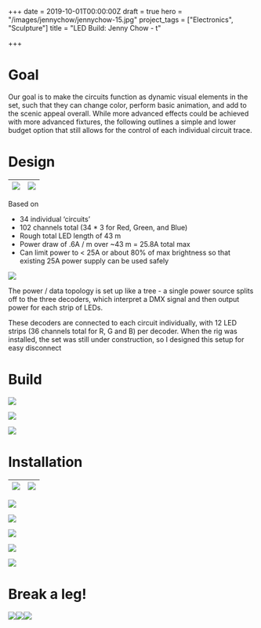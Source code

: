 +++
date = 2019-10-01T00:00:00Z
draft = true
hero = "/images/jennychow/jennychow-15.jpg"
project_tags = ["Electronics", "Sculpture"]
title = "LED Build: Jenny Chow - t"

+++
# Goal

Our goal is to make the circuits function as dynamic visual elements in the set, such that they can change color, perform basic animation, and add to the scenic appeal overall. While more advanced effects could be achieved with more advanced fixtures, the following outlines a simple and lower budget option that still allows for the control of each individual circuit trace.

# Design

![](/images/jennychow/jennychow-diagram-01.png)   |   ![](/images/jennychow/jennychow-diagram-02.png)
:-:|:-:


Based on 

* 34 individual ‘circuits’
* 102 channels total (34 * 3 for Red, Green, and Blue)
* Rough total LED length of 43 m
* Power draw of .6A / m over \~43 m = 25.8A total max
* Can limit power to < 25A or about 80% of max brightness so that existing 25A power supply can be used safely

![](/images/jennychow/jennychow-diagram-03.png)

The power / data topology is set up like a tree - a single power source splits off to the three decoders, which interpret a DMX signal and then output power for each strip of LEDs.

These decoders are connected to each circuit individually, with 12 LED strips (36 channels total for R, G and B) per decoder. When the rig was installed, the set was still under construction, so I designed this setup for easy disconnect

# Build

![](/images/jennychow/jennychow-01.jpg)

![](/images/jennychow/jennychow-03.jpg)

![](/images/jennychow/jennychow-04.jpg)

# Installation

![](/images/jennychow/jennychow-05.jpg) | ![](/images/jennychow/jennychow-08.jpg)
:-:|:-:

![](/images/jennychow/jennychow-06.jpg)

![](/images/jennychow/jennychow-07.jpg) 

![](/images/jennychow/jennychow-09.jpg)

![](/images/jennychow/jennychow-10.jpg)

![](/images/jennychow/jennychow-11.jpg)

# Break a leg!

![](/images/jennychow/jennychow-16.jpg)![](/images/jennychow/jennychow-12.jpg)![](/images/jennychow/jennychow-15.jpg)